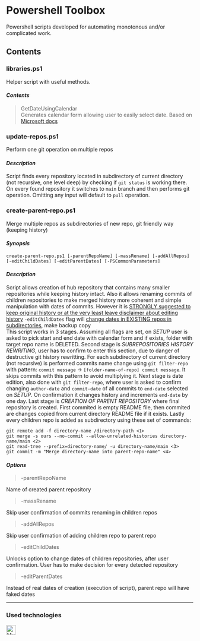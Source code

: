 # Powershell Toolbox
Powershell scripts developed for automating monotonous and/or complicated work.
## Contents
### **libraries.ps1**
Helper script with useful methods.

#### *Contents*
> GetDateUsingCalendar <br>
Generates calendar form allowing user to easily select date. Based on [Microsoft docs](https://learn.microsoft.com/en-us/powershell/scripting/samples/creating-a-graphical-date-picker?view=powershell-7.3)
### **update-repos.ps1**
Perform one git operation on multiple repos
#### *Description*
Script finds every repository located in subdirectory of current directory (not recursive, one level deep) by checking if `git status` is working there. On every found repository it switches to `main` branch and then performs git operation. Omitting any input will default to `pull` operation.
### **create-parent-repo.ps1**
Merge multiple repos as subdirectories of new repo, git friendly way (keeping history)
#### *Synopsis*
```
create-parent-repo.ps1 [-parentRepoName] [-massRename] [-addAllRepos] [-editChildDates] [-editParentDates] [-PSCommonParameters]
```
#### *Description*
Script allows creation of hub repository that contains many smaller repositories while keeping history intact. Also it allows renaming commits of children repositories to make merged history more coherent and simple manipulation with dates of commits. However it is <ins>STRONGLY suggested to keep original history or at the very least leave disclaimer about editing history</ins> `-editChildDates` flag will <ins>change dates in EXISTING repos in subdirectories</ins>, make backup copy<br>
This script works in 3 stages. Assuming all flags are set, on *SETUP* user is asked to pick start and end date with calendar form and if exists, folder with target repo name is DELETED. Second stage is *SUBREPOSITORIES HISTORY REWRITING*, user has to confirm to enter this section, due to danger of destructive git history rewritting. For each subdirectory of current directory (not recursive) is performed commits name change using `git filter-repo` with pattern: `commit message` -> `[folder-name-of-repo] commit message`. It skips commits with this pattern to avoid multiplying it. Next stage is date edition, also done with `git filter-repo`, where user is asked to confirm changing `author-date` and `commit-date` of all commits to `end-date` selected on *SETUP*. On confirmation it changes history and increments `end-date` by one day. Last stage is *CREATION OF PARENT REPOSITORY* where final repository is created. First commited is empty README file, then commited are changes copied from current directory README file if it exists. Lastly every children repo is added as subdirectory using these set of commands:
```git
git remote add -f directory-name /directory-path <1>
git merge -s ours --no-commit --allow-unrelated-histories directory-name/main <2>
git read-tree --prefix=directory-name/ -u directory-name/main <3>
git commit -m "Merge directory-name into parent-repo-name" <4>
```
#### *Options*
> -parentRepoName 

Name of created parent repository

> -massRename

Skip user confirmation of commits renaming in children repos

> -addAllRepos

Skip user confirmation of adding children repo to parent repo

> -editChildDates

Unlocks option to change dates of children repositories, after user confirmation. User has to make decision for every detected repository

> -editParentDates

Instead of real dates of creation (execution of script), parent repo will have faked dates

---
### Used technologies
[<img align="left" width="26px" alt= "MySQL" src="https://user-images.githubusercontent.com/33003089/214561002-1755201e-fc24-46cb-9463-d3704e1d52eb.svg" style="padding: 0 20px 20px 0"></img>][powershell]


[powershell]: https://en.wikipedia.org/wiki/PowerShell
